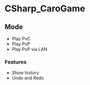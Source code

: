 # CSharp_CaroGame
## Mode
- Play PvC
- Play PvP
- Play PvP via LAN
### Features
- Show history
- Undo and Redo
